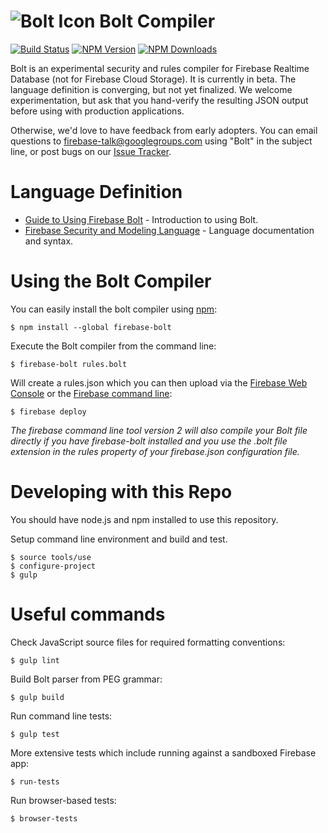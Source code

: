 # ![Bolt Icon](docs/images/flash.png) Bolt Compiler

[![Build Status](https://travis-ci.org/FirebaseExtended/bolt.svg?branch=master)](https://travis-ci.org/FirebaseExtended/bolt)
[![NPM Version](https://badge.fury.io/js/firebase-bolt.svg)](https://npmjs.org/package/firebase-bolt)
[![NPM Downloads](http://img.shields.io/npm/dm/firebase-bolt.svg)](https://npmjs.org/package/firebase-bolt)

Bolt is an experimental security and rules compiler for Firebase Realtime Database (not for Firebase Cloud Storage). 
It is currently in beta.  The language definition is converging, but not yet finalized.  We welcome
experimentation, but ask that you hand-verify the resulting JSON output before
using with production applications.

Otherwise, we'd love to have feedback from early adopters.  You can email questions
to firebase-talk@googlegroups.com using "Bolt" in the subject line, or post bugs
on our [Issue Tracker](https://github.com/FirebaseExtended/bolt/issues).

# Language Definition

  - [Guide to Using Firebase Bolt](docs/guide.md) - Introduction to using Bolt.
  - [Firebase Security and Modeling Language](docs/language.md) - Language documentation and syntax.

# Using the Bolt Compiler

You can easily install the bolt compiler using [npm](https://docs.npmjs.com/cli/install):

    $ npm install --global firebase-bolt

Execute the Bolt compiler from the command line:

    $ firebase-bolt rules.bolt

Will create a rules.json which you can then upload via the [Firebase Web Console](https://console.firebase.google.com/)
or the [Firebase command
line](https://firebase.google.com/docs/cli):

    $ firebase deploy

_The firebase command line tool version 2 will also compile your Bolt file directly if you have firebase-bolt
installed and you use the .bolt file extension in the rules property of your firebase.json
configuration file._

# Developing with this Repo

You should have node.js and npm installed to use this repository.

Setup command line environment and build and test.

    $ source tools/use
    $ configure-project
    $ gulp

# Useful commands

Check JavaScript source files for required formatting conventions:

    $ gulp lint

Build Bolt parser from PEG grammar:

    $ gulp build

Run command line tests:

    $ gulp test

More extensive tests which include running against a sandboxed Firebase app:

    $ run-tests

Run browser-based tests:

    $ browser-tests

